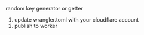 random key generator or getter 

1. update wrangler.toml with your cloudflare account
2. publish to worker
